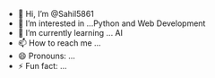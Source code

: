 - 👋 Hi, I’m @Sahil5861
- 👀 I’m interested in ...Python and Web Development  
- 🌱 I’m currently learning ... AI
- 📫 How to reach me ... 
- 😄 Pronouns: ...
- ⚡ Fun fact: ...

<!---
Sahil5861/Sahil5861 is a ✨ special ✨ repository because its `README.md` (this file) appears on your GitHub profile.
You can click the Preview link to take a look at your changes.
--->
